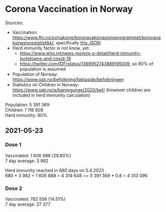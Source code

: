 # Corona Vaccination in Norway

Sources:

- Vaccination: <https://www.fhi.no/sv/vaksine/koronavaksinasjonsprogrammet/koronavaksinasjonsstatistikk/>, specifically [this JSON](https://www.fhi.no/api/chartdata/api/99119)
- Herd immunity factor is not know, yet:
  - <https://www.who.int/news-room/q-a-detail/herd-immunity-lockdowns-and-covid-19>
  - <https://twitter.com/IDF/status/1369952743889195009>, so 80% of population is assumed
- Population of Norway: <https://www.ssb.no/befolkning/faktaside/befolkningen>
- Statistics on Children in Norway: https://www.ssb.no/a/barnogunge/2020/bef/ (however children are included in herd immunity calculation)

Population: 5 391 369  
Children: 1 118 608  
Herd immunity: 80%  

## 2021-05-23

### Dose 1

Vaccinated: 1 606 888 (29.80%)  
7 day average: 3 982

Herd immunity reached in 680 days on 5.4.2023  
680 * 3 982 + 1 606 888 = 4 314 648 >= 5 391 369 * 0.8 = 4 313 096

### Dose 2

Vaccinated: 782 556 (14.51%)  
7 day average: 27 377

